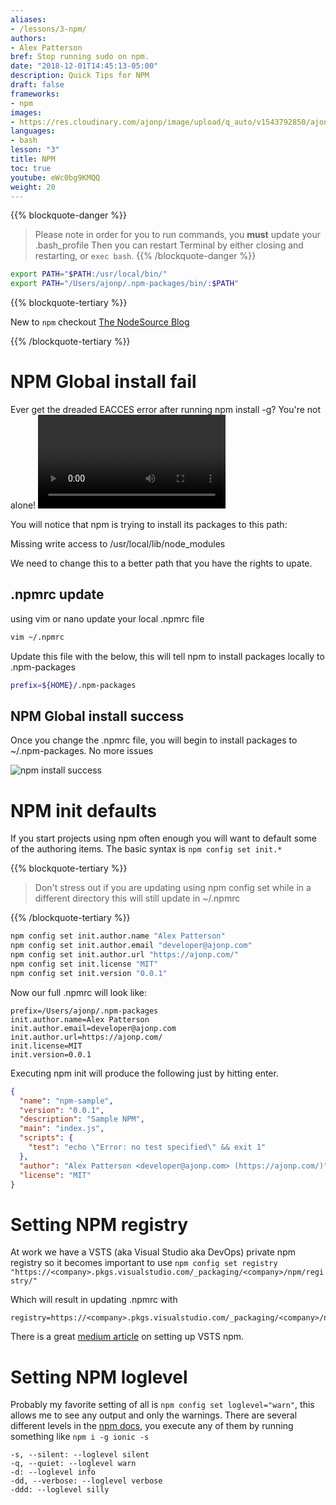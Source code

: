 ```yaml
---
aliases:
- /lessons/3-npm/
authors:
- Alex Patterson
bref: Stop running sudo on npm.
date: "2018-12-01T14:45:13-05:00"
description: Quick Tips for NPM
draft: false
frameworks:
- npm
images:
- https://res.cloudinary.com/ajonp/image/upload/q_auto/v1543792850/ajonp-ajonp-com/3-lesson-npm/aj_on_npm.webp
languages:
- bash
lesson: "3"
title: NPM
toc: true
youtube: eWc0bg9KMQQ
weight: 20
---
```


{{% blockquote-danger %}}
>Please note in order for you to run commands, you **must** update your .bash_profile
>Then you can restart Terminal by either closing and restarting, or `exec bash`.
{{% /blockquote-danger %}}

```sh
export PATH="$PATH:/usr/local/bin/"
export PATH="/Users/ajonp/.npm-packages/bin/:$PATH"
```
{{% blockquote-tertiary %}}

New to `npm` checkout [The NodeSource Blog](https://nodesource.com/blog/an-absolute-beginners-guide-to-using-npm)

{{% /blockquote-tertiary %}}

# NPM Global install fail
Ever get the dreaded EACCES error after running npm install -g? You're not alone!
<video controls src="https://res.cloudinary.com/ajonp/video/upload/q_auto/ajonp-ajonp-com/3-lesson-npm/npm-g-install-fail.mov" title="npm -g install failure"></video>

You will notice that npm is trying to install its packages to this path:

Missing write access to /usr/local/lib/node_modules

We need to change this to a better path that you have the rights to upate.

## .npmrc update
using vim or nano update your local .npmrc file

```sh
vim ~/.npmrc
```

Update this file with the below, this will tell npm to install packages locally to .npm-packages

```sh
prefix=${HOME}/.npm-packages
```

## NPM Global install success

Once you change the .npmrc file, you will begin to install packages to ~/.npm-packages. No more issues 

![npm install success](https://res.cloudinary.com/ajonp/image/upload/q_auto/v1543984849/ajonp-ajonp-com/3-lesson-npm/npm-packages.webp)

# NPM init defaults
If you start projects using npm often enough you will want to default some of the authoring items. The basic syntax is `npm config set init.*`

{{% blockquote-tertiary %}}

>Don't stress out if you are updating using npm config set while in a different directory this will still update in ~/.npmrc

{{% /blockquote-tertiary %}}

```sh
npm config set init.author.name "Alex Patterson"
npm config set init.author.email "developer@ajonp.com"
npm config set init.author.url "https://ajonp.com/"
npm config set init.license "MIT"
npm config set init.version "0.0.1"
```

Now our full .npmrc will look like:
```
prefix=/Users/ajonp/.npm-packages
init.author.name=Alex Patterson
init.author.email=developer@ajonp.com
init.author.url=https://ajonp.com/
init.license=MIT
init.version=0.0.1
```

Executing npm init will produce the following just by hitting enter.
```json
{
  "name": "npm-sample",
  "version": "0.0.1",
  "description": "Sample NPM",
  "main": "index.js",
  "scripts": {
    "test": "echo \"Error: no test specified\" && exit 1"
  },
  "author": "Alex Patterson <developer@ajonp.com> (https://ajonp.com/)",
  "license": "MIT"
}
```

# Setting NPM registry

At work we have a VSTS (aka Visual Studio aka DevOps) private npm registry so it becomes important to use `npm config set registry "https://<company>.pkgs.visualstudio.com/_packaging/<company>/npm/registry/"`

Which will result in updating .npmrc with
```
registry=https://<company>.pkgs.visualstudio.com/_packaging/<company>/npm/registry/
```

There is a great [medium article](https://medium.com/@shemseddine/private-npm-package-deployment-using-vsts-92e19668f7d3) on setting up VSTS npm.

# Setting NPM loglevel

Probably my favorite setting of all is `npm config set loglevel="warn"`, this allows me to see any output and only the warnings.
There are several different levels in the [npm docs](https://docs.npmjs.com/misc/config), you execute any of them by running something like `npm i -g ionic -s`

```
-s, --silent: --loglevel silent
-q, --quiet: --loglevel warn
-d: --loglevel info
-dd, --verbose: --loglevel verbose
-ddd: --loglevel silly
```